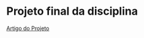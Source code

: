 # Projeto final da disciplina 

[Artigo do Projeto](https://github.com/AquilesBurlamaqui/InternetDasCoisas/blob/master/projeto6/Jilcimar/MQTT%20e%20Node-red%20-%20Jilcimar%20Fernandes.pdf)

